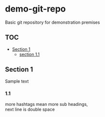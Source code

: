 # demo-git-repo
Basic git repository for demonstration premises

## TOC
* [Section 1](#section-1)
	* [section 1.1](#section1.1)

## Section 1
Sample text
### 1.1
more hashtags mean more sub headings,  
next line is double space

